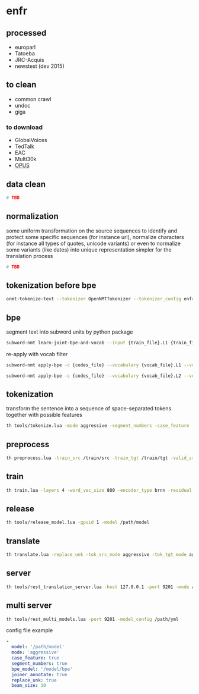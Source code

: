 # enfr

## processed
- europarl
- Tatoeba 
- JRC-Acquis
- newstest (dev 2015)

## to clean
- common crawl
- undoc
- giga

### to download
- GlobalVoices
- TedTalk
- EAC
- Multi30k
- [OPUS](http://opus.nlpl.eu/)

## data clean
```bash
# TBD
```

## normalization
some uniform transformation on the source sequences to identify and protect some specific sequences (for instance url), normalize characters (for instance all types of quotes, unicode variants) or even to normalize some variants (like dates) into unique representation simpler for the translation process
```bash
# TBD
```

## tokenization before bpe
```bash
onmt-tokenize-text --tokenizer OpenNMTTokenizer --tokenizer_config enfr/config/tokenization/no_bpe.yml < input > output
```

## bpe
segment text into subword units by python package
```bash
subword-nmt learn-joint-bpe-and-vocab --input {train_file}.L1 {train_file}.L2 -s {num_operations} -o {codes_file} --write-vocabulary {vocab_file}.L1 {vocab_file}.L2
```
re-apply with vocab filter
```bash
subword-nmt apply-bpe -c {codes_file} --vocabulary {vocab_file}.L1 --vocabulary-threshold 50 < {train_file}.L1 > {train_file}.BPE.L1
```
```bash
subword-nmt apply-bpe -c {codes_file} --vocabulary {vocab_file}.L2 --vocabulary-threshold 50 < {train_file}.L2 > {train_file}.BPE.L2
```

## tokenization
transform the sentence into a sequence of space-separated tokens together with possible features
```bash
th tools/tokenize.lua -mode aggressive -segment_numbers -case_feature -joiner_annotate -nparallel 20 -bpe_model /path/to/bpe < /path/to/input > /path/to/input_tok
```

## preprocess
```bash
th preprocess.lua -train_src /train/src -train_tgt /train/tgt -valid_src /valid/src -valid_tgt /valid/tgt -save_data /save/data -src_vocab_size 50000
```

## train
```bash
th train.lua -layers 4 -word_vec_size 800 -encoder_type brnn -residual -rnn_size 800 -start_decay_at 6 -end_epoch 20 -gpuid 1 -data /load/data -save_model /save/model -log_file /save/log
```

## release
```bash
th tools/release_model.lua -gpuid 1 -model /path/model
```

## translate
```bash
th translate.lua -replace_unk -tok_src_mode aggressive -tok_tgt_mode aggressive -tok_src_case_feature -tok_tgt_case_feature -tok_src_segment_numbers -tok_tgt_segment_numbers -tok_src_joiner_annotate -tok_tgt_joiner_annotate -detokenize_output -beam_size 10 -tok_src_bpe_model /src/bpe -tok_tgt_bpe_model /tgt/bpe -model /path/model -src /path/src -output /path/output
```

## server
```bash
th tools/rest_translation_server.lua -host 127.0.0.1 -port 9201 -mode aggressive -segment_numbers -joiner_annotate -replace_unk -beam_size 10 -case_feature -bpe_model /path/bpe -model /path/model 
```

## multi server
```bash
th tools/rest_multi_models.lua -port 9201 -model_config /path/yml
```
config file example
```yaml
-
  model: '/path/model'
  mode: 'aggressive'
  case_feature: true
  segment_numbers: true
  bpe_model: '/model/bpe'
  joiner_annotate: true
  replace_unk: true
  beam_size: 10
```


